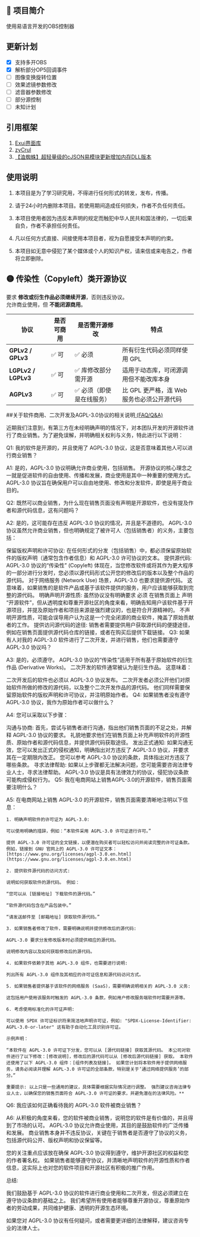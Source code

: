 ## 📖 项目简介  
使用易语言开发的OBS控制器

## 更新计划
- [x] 支持多开OBS
- [x] 解析部分OP5回调事件
- [ ] 图像变换旋转位置
- [ ] 效果滤镜参数修改
- [ ] 滤音器参数修改
- [ ] 部分源控制
- [ ] 未知计划

## 引用框架
1. <a href="https://www.exuik.com/" target="_blank">Exui界面库</a>
2. <a href="https://bbs.ijingyi.com/home.php?mod=space&uid=408454" target="_blank">zyCrul</a>
3. <a href="https://bbs.ijingyi.com/forum.php?mod=viewthread&tid=14518970&highlight=cjson" target="_blank">【洫蜘蛛】超轻量级的cJSON易模块更新增加内存DLL版本</a>

## 使用说明
1. 本项目是为了学习研究用，不得进行任何形式的转发，发布，传播。

2. 请于24小时内删除本项目。若使用期间造成任何损失，作者不负任何责任。

3. 本项目使用者因为违反本声明的规定而触犯中华人民共和国法律的，一切后果自负，作者不承担任何责任。

4. 凡以任何方式直接、间接使用本项目者，视为自愿接受本声明的约束。

5. 本项目如无意中侵犯了某个媒体或个人的知识产权，请来信或来电告之，作者将立即删除。


## 🟡 传染性（Copyleft）类开源协议

要求 **修改或衍生作品必须继续开源**，否则违反协议。  
允许商业使用，但 **不能闭源商用**。

| 协议 | 是否可商用 | 是否需开源修改 | 特点 |
|------|-------------|----------------|------|
| **GPLv2 / GPLv3** | ✅ 可 | ✅ 必须 | 所有衍生代码必须同样使用 GPL |
| **LGPLv2 / LGPLv3** | ✅ 可 | ✅ 库修改部分需开源 | 适用于动态库，可闭源调用但不能改库本身 |
| **AGPLv3** | ✅ 可 | ✅ 必须（即使是在线服务） | 比 GPL 更严格，连 Web 服务也必须公开源代码 |

##关于软件商用、二次开发及AGPL-3.0协议的相关说明<a href="https://github.com/GilHogan/JDTreasureGrabber/issues/27" target="_blank"> (FAQ/Q&A)</a>


近期我们注意到，有第三方在未经明确声明的情况下，对本团队开发的开源软件进行了商业销售。为了避免误解，并明确相关权利与义务，特此进行以下说明：

Q1: 我的软件是开源的，并且使用了 AGPL-3.0 协议，这是否意味着其他人可以进行商业销售？

A1: 是的，AGPL-3.0 协议明确允许商业使用，包括销售。 开源协议的核心理念之一就是促进软件的自由使用、传播和发展，商业使用是其中一种重要的使用方式。AGPL-3.0 协议旨在确保用户可以自由地使用、修改和分发软件，即使是用于商业目的。

Q2: 既然可以商业销售，为什么现在销售页面没有声明是开源软件，也没有提及作者和源代码信息，这有问题吗？

A2: 是的，这可能存在违反 AGPL-3.0 协议的情况，并且是不道德的。 AGPL-3.0 协议虽然允许商业销售，但也明确规定了被许可人（包括销售者）的义务，主要包括：

保留版权声明和许可协议: 在任何形式的分发（包括销售）中，都必须保留原始软件的版权声明（通常包含作者信息）和 AGPL-3.0 许可协议的文本。
提供源代码: AGPL-3.0 协议的“传染性” (Copyleft) 体现在，当您修改软件或将其作为更大程序的一部分进行分发时，您必须以源代码形式公开您的修改后的版本以及整个作品的源代码。 对于网络服务 (Network Use) 场景，AGPL-3.0 也要求提供源代码。 这意味着，如果销售的是软件产品或基于该软件提供的服务，用户应该能够获取到完整的源代码。
明确声明开源性质: 虽然协议没有明确要求 必须 在销售页面上 声明 “开源软件”，但从透明度和尊重开源社区的角度来看，明确告知用户该软件基于开源项目，并提及原始作者和项目来源是强烈建议的，也是符合开源精神的。 不声明开源性质，可能会误导用户认为这是一个完全闭源的商业软件，掩盖了原始贡献者的工作。
提供访问源代码的途径: 销售者需要提供用户获取源代码的便捷途径，例如在销售页面提供源代码仓库的链接，或者在购买后提供下载链接。
Q3: 如果有人对我的 AGPL-3.0 软件进行了二次开发，并进行销售，他们也需要遵守 AGPL-3.0 协议吗？

A3: 是的，必须遵守。 AGPL-3.0 协议的“传染性”适用于所有基于原始软件的衍生作品 (Derivative Works)。 二次开发的软件通常被认为是衍生作品。 这意味着：

二次开发后的软件也必须以 AGPL-3.0 协议发布。
二次开发者必须公开他们对原始软件所做的修改的源代码，以及整个二次开发作品的源代码。
他们同样需要保留原始软件的版权声明和许可协议，并注明原始作者。
Q4: 如果销售者没有遵守 AGPL-3.0 协议，我作为原始作者可以做什么？

A4: 您可以采取以下步骤：

沟通与协商: 首先，尝试与销售者进行沟通，指出他们销售页面的不足之处，并解释 AGPL-3.0 协议的要求。 礼貌地要求他们在销售页面上补充声明软件的开源性质、原始作者和源代码信息，并提供源代码获取途径。
发出正式通知: 如果沟通无效，您可以发出正式的侵权通知，明确指出对方违反了 AGPL-3.0 协议，并要求其在一定期限内改正。 您可以参考 AGPL-3.0 协议的条款，具体指出对方违反了哪些条款。
寻求法律帮助: 如果以上步骤都无法解决问题，您可能需要咨询法律专业人士，寻求法律帮助。 AGPL-3.0 协议是具有法律效力的协议，侵犯协议条款可能构成侵权行为。
Q5: 我在电商网站上销售AGPL-3.0的开源软件，销售页面需要注明什么？

A5: 在电商网站上销售 AGPL-3.0 的开源软件，销售页面需要清晰地注明以下信息：

<pre class="notranslate"><code class="notranslate">1. 明确声明软件的许可证为 AGPL-3.0:

可以使用明确的措辞，例如：“本软件采用 AGPL-3.0 许可证进行许可。”

提供 AGPL-3.0 许可证的全文链接，以便潜在购买者可以轻松访问并阅读完整的许可证条款。 例如，链接到 GNU 官网上的 AGPL-3.0 许可证文本：[https://www.gnu.org/licenses/agpl-3.0.en.html](https://www.gnu.org/licenses/agpl-3.0.en.html)

2. 提供软件源代码的访问方式:

说明如何获取软件的源代码。 例如：

“您可以从 [链接地址] 下载软件的源代码。”

“软件源代码包含在产品包装中。”

“请发送邮件至 [邮箱地址] 获取软件源代码。”

3. 如果销售者修改了软件，需要明确说明并提供修改后的源代码:

AGPL-3.0 要求分发修改版本时必须提供相应的源代码。

说明修改内容以及如何获取修改后的源代码。

4. 如果软件依赖于其他 AGPL-3.0 组件，也需要进行说明:

列出所有 AGPL-3.0 组件及其相应的许可证信息和源代码访问方式。

5. 如果销售者提供基于该软件的网络服务 (SaaS)，需要明确说明相关的 AGPL-3.0 义务:

这包括用户使用该服务时触发的 AGPL-3.0 条款，例如用户修改服务端软件时需要开源等。

6. 考虑使用标准化的许可证声明:

可以使用 SPDX 许可证标识符来简洁地声明许可证，例如: "SPDX-License-Identifier: AGPL-3.0-or-later" 这有助于自动化工具识别许可证。

示例声明：

“本软件在 AGPL-3.0 许可证下分发，您可以从 [源代码链接] 获取其源代码。 本公司对软件进行了以下修改：[修改说明]，修改后的源代码可以从 [修改后源代码链接] 获取。 本软件还使用了以下 AGPL-3.0 组件：[组件列表及链接]。 如果您计划将本软件用于提供网络服务，请务必阅读并理解 AGPL-3.0 许可证的全部条款，特别是关于‘通过网络提供服务’的部分。”

重要提示: 以上只是一些通用的建议，具体需要根据实际情况进行调整。 强烈建议咨询法律专业人士，以确保您的销售页面符合 AGPL-3.0 许可证的要求，并避免潜在的法律风险。**
</code></pre>

Q6: 我应该如何正确看待我的 AGPL-3.0 软件被商业销售？

A6: 从积极的角度来看，您的软件被商业销售，说明您的软件是有价值的，并且得到了市场的认可。 AGPL-3.0 协议允许商业使用，其目的是鼓励软件的广泛传播和发展。 商业销售本身并不违反协议，关键在于销售者是否遵守了协议的义务，包括源代码公开、版权声明和协议保留等。

您的关注重点应该放在确保 AGPL-3.0 协议得到遵守，维护开源社区的权益和您的作者署名权。 如果销售者能够遵守协议，并清晰地声明软件的开源性质和作者信息，这实际上也对您的软件项目和开源社区有积极的推广作用。

总结:

我们鼓励基于 AGPL-3.0 协议的软件进行商业使用和二次开发，但这必须建立在遵守协议条款的基础之上。 我们希望所有使用者能够尊重开源协议，尊重原始作者的劳动成果，共同维护健康、透明的开源生态环境。

如果您对 AGPL-3.0 协议有任何疑问，或者需要更详细的法律解释，建议咨询专业的法律人士。
